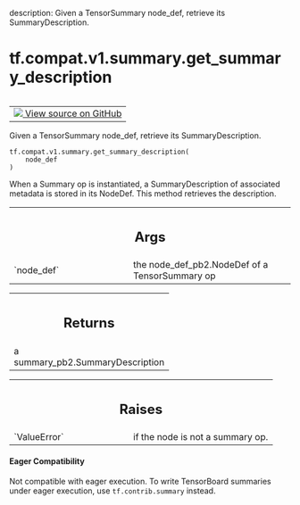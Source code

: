 description: Given a TensorSummary node_def, retrieve its SummaryDescription.

<div itemscope itemtype="http://developers.google.com/ReferenceObject">
<meta itemprop="name" content="tf.compat.v1.summary.get_summary_description" />
<meta itemprop="path" content="Stable" />
</div>

# tf.compat.v1.summary.get_summary_description

<!-- Insert buttons and diff -->

<table class="tfo-notebook-buttons tfo-api nocontent" align="left">
<td>
  <a target="_blank" href="https://github.com/tensorflow/tensorflow/blob/r2.4/tensorflow/python/summary/summary.py#L409-L436">
    <img src="https://www.tensorflow.org/images/GitHub-Mark-32px.png" />
    View source on GitHub
  </a>
</td>
</table>



Given a TensorSummary node_def, retrieve its SummaryDescription.

<pre class="devsite-click-to-copy prettyprint lang-py tfo-signature-link">
<code>tf.compat.v1.summary.get_summary_description(
    node_def
)
</code></pre>



<!-- Placeholder for "Used in" -->

When a Summary op is instantiated, a SummaryDescription of associated
metadata is stored in its NodeDef. This method retrieves the description.

<!-- Tabular view -->
 <table class="responsive fixed orange">
<colgroup><col width="214px"><col></colgroup>
<tr><th colspan="2"><h2 class="add-link">Args</h2></th></tr>

<tr>
<td>
`node_def`
</td>
<td>
the node_def_pb2.NodeDef of a TensorSummary op
</td>
</tr>
</table>



<!-- Tabular view -->
 <table class="responsive fixed orange">
<colgroup><col width="214px"><col></colgroup>
<tr><th colspan="2"><h2 class="add-link">Returns</h2></th></tr>
<tr class="alt">
<td colspan="2">
a summary_pb2.SummaryDescription
</td>
</tr>

</table>



<!-- Tabular view -->
 <table class="responsive fixed orange">
<colgroup><col width="214px"><col></colgroup>
<tr><th colspan="2"><h2 class="add-link">Raises</h2></th></tr>

<tr>
<td>
`ValueError`
</td>
<td>
if the node is not a summary op.
</td>
</tr>
</table>




#### Eager Compatibility
Not compatible with eager execution. To write TensorBoard
summaries under eager execution, use `tf.contrib.summary` instead.

